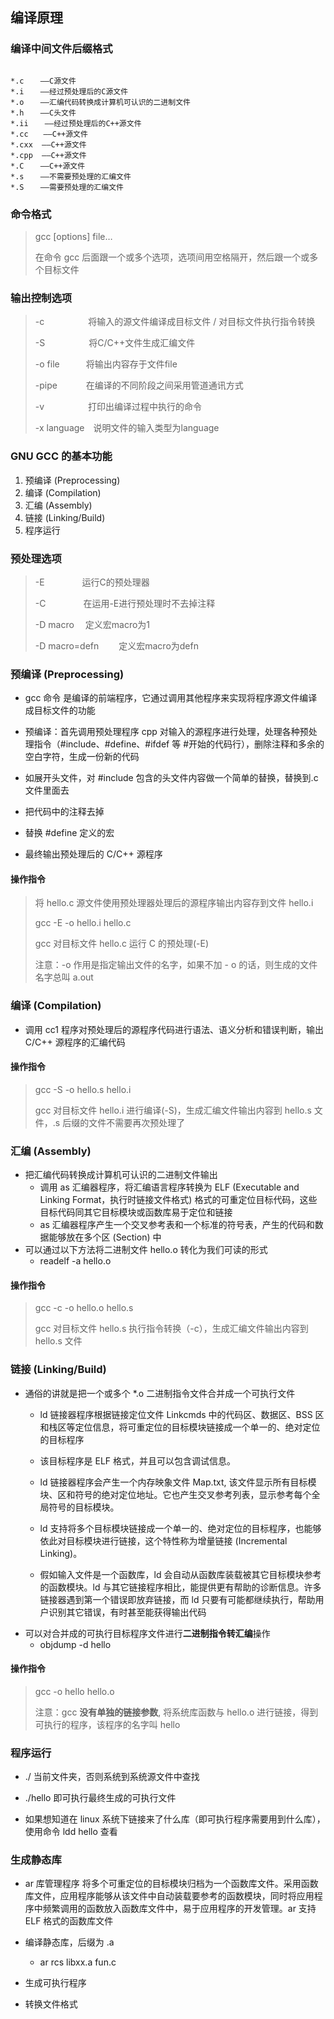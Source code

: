 ## 编译原理


### 编译中间文件后缀格式
```

*.c  　——C源文件
*.i  　——经过预处理后的C源文件
*.o　  ——汇编代码转换成计算机可认识的二进制文件
*.h  　——C头文件
*.ii  　——经过预处理后的C++源文件
*.cc　　——C++源文件
*.cxx  ——C++源文件
*.cpp  ——C++源文件
*.C  　——C++源文件
*.s  　——不需要预处理的汇编文件
*.S  　——需要预处理的汇编文件

```

### 命令格式

> gcc [options] file…
> 
> 在命令 gcc 后面跟一个或多个选项，选项间用空格隔开，然后跟一个或多个目标文件

### 输出控制选项

> -c　　　　　将输入的源文件编译成目标文件 / 对目标文件执行指令转换
> 
> -S　　　　　将C/C++文件生成汇编文件
> 
> -o file　　　将输出内容存于文件file
> 
> -pipe   　　　在编译的不同阶段之间采用管道通讯方式
> 
> -v　　　　　打印出编译过程中执行的命令
> 
> -x language　说明文件的输入类型为language


### GNU GCC 的基本功能

1. 预编译 (Preprocessing)
2. 编译 (Compilation)
3. 汇编 (Assembly) 
4. 链接 (Linking/Build)
5. 程序运行

### 预处理选项
> -E    　　　　运行C的预处理器
> 
> -C    　　　　在运用-E进行预处理时不去掉注释
>
> -D macro    　定义宏macro为1
>
> -D macro=defn  　　定义宏macro为defn

### 预编译 (Preprocessing)
- gcc 命令 是编译的前端程序，它通过调用其他程序来实现将程序源文件编译成目标文件的功能

- 预编译：首先调用预处理程序 cpp 对输入的源程序进行处理，处理各种预处理指令（#include、#define、#ifdef 等 #开始的代码行），删除注释和多余的空白字符，生成一份新的代码
- 如展开头文件，对 #include 包含的头文件内容做一个简单的替换，替换到.c 文件里面去
- 把代码中的注释去掉
- 替换 #define 定义的宏
- 最终输出预处理后的 C/C++ 源程序

#### 操作指令

> 将 hello.c 源文件使用预处理器处理后的源程序输出内容存到文件 hello.i
> 
>gcc -E -o hello.i hello.c
>
>gcc 对目标文件 hello.c 运行 C 的预处理(-E)
>
> 注意：-o 作用是指定输出文件的名字，如果不加 - o 的话，则生成的文件名字总叫 a.out


### 编译 (Compilation)

- 调用 cc1 程序对预处理后的源程序代码进行语法、语义分析和错误判断，输出 C/C++ 源程序的汇编代码

#### 操作指令
> gcc -S -o hello.s hello.i
> 
> gcc 对目标文件 hello.i 进行编译(-S)，生成汇编文件输出内容到 hello.s 文件，.s 后缀的文件不需要再次预处理了

### 汇编 (Assembly) 

- 把汇编代码转换成计算机可认识的二进制文件输出
  - 调用 as 汇编器程序，将汇编语言程序转换为 ELF (Executable and Linking Format，执行时链接文件格式) 格式的可重定位目标代码，这些目标代码同其它目标模块或函数库易于定位和链接
  - as 汇编器程序产生一个交叉参考表和一个标准的符号表，产生的代码和数据能够放在多个区 (Section) 中
- 可以通过以下方法将二进制文件 hello.o 转化为我们可读的形式
  - readelf -a hello.o

#### 操作指令
> gcc -c -o hello.o hello.s
> 
> gcc 对目标文件 hello.s 执行指令转换（-c），生成汇编文件输出内容到 hello.s 文件


### 链接 (Linking/Build)

- 通俗的讲就是把一个或多个 *.o 二进制指令文件合并成一个可执行文件
  - ld 链接器程序根据链接定位文件 Linkcmds 中的代码区、数据区、BSS 区和栈区等定位信息，将可重定位的目标模块链接成一个单一的、绝对定位的目标程序
  - 该目标程序是 ELF 格式，并且可以包含调试信息。

  - ld 链接器程序会产生一个内存映象文件 Map.txt, 该文件显示所有目标模块、区和符号的绝对定位地址。它也产生交叉参考列表，显示参考每个全局符号的目标模块。

  - ld 支持将多个目标模块链接成一个单一的、绝对定位的目标程序，也能够依此对目标模块进行链接，这个特性称为增量链接 (Incremental Linking)。

  - 假如输入文件是一个函数库，ld 会自动从函数库装载被其它目标模块参考的函数模块。ld 与其它链接程序相比，能提供更有帮助的诊断信息。许多链接器遇到第一个错误即放弃链接，而 ld 只要有可能都继续执行，帮助用户识别其它错误，有时甚至能获得输出代码
- 可以对合并成的可执行目标程序文件进行**二进制指令转汇编**操作
  - objdump -d hello

#### 操作指令

> gcc -o hello hello.o  
> 
> 注意：gcc  **没有单独的链接参数**, 将系统库函数与 hello.o 进行链接，得到可执行的程序，该程序的名字叫 hello

### 程序运行

- ./ 当前文件夹，否则系统到系统源文件中查找
- ./hello 即可执行最终生成的可执行文件

- 如果想知道在 linux 系统下链接来了什么库（即可执行程序需要用到什么库），使用命令 ldd hello 查看

### 生成静态库

- ar 库管理程序 将多个可重定位的目标模块归档为一个函数库文件。采用函数库文件，应用程序能够从该文件中自动装载要参考的函数模块，同时将应用程序中频繁调用的函数放入函数库文件中，易于应用程序的开发管理。ar 支持 ELF 格式的函数库文件
- 编译静态库，后缀为 .a
  - ar rcs libxx.a  fun.c


- 生成可执行程序
- 转换文件格式
